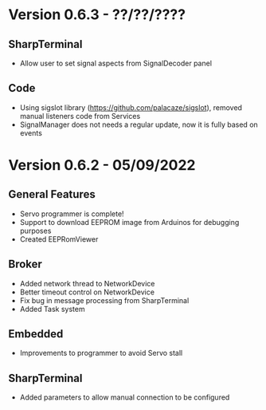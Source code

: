 # Version 0.6.3 - ??/??/????

## SharpTerminal
- Allow user to set signal aspects from SignalDecoder panel

## Code

- Using sigslot library (https://github.com/palacaze/sigslot), removed manual listeners code from Services
- SignalManager does not needs a regular update, now it is fully based on events

# Version 0.6.2 - 05/09/2022

## General Features

- Servo programmer is complete!
- Support to download EEPROM image from Arduinos for debugging purposes
- Created EEPRomViewer

## Broker
- Added network thread to NetworkDevice
- Better timeout control on NetworkDevice
- Fix bug in message processing from SharpTerminal
- Added Task system

## Embedded
- Improvements to programmer to avoid Servo stall

## SharpTerminal

- Added parameters to allow manual connection to be configured
 